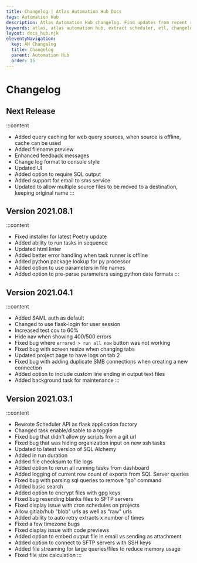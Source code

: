 ```yaml
---
title: Changelog | Atlas Automation Hub Docs
tags: Automation Hub
description: Atlas Automation Hub changelog. Find updates from recent releases and what feature you can expect on your next upgrade.
keywords: atlas, atlas automation hub, extract scheduler, etl, changelog
layout: docs_hub.njk
eleventyNavigation:
  key: AH Changelog
  title: Changelog
  parent: Automation Hub
  order: 15
---
```


# Changelog

## Next Release

:::content
- Added query caching for web query sources, when source is offline, cache can be used
- Added filename preview
- Enhanced feedback messages
- Change log format to console style
- Updated UI
- Added option to require SQL output
- Added support for email to sms service
- Updated to allow multiple source files to be moved to a destination, keeping original name
:::

## Version 2021.08.1

:::content
- Fixed installer for latest Poetry update
- Added ability to run tasks in sequence
- Updated html linter
- Added better error handling when task runner is offline
- Added python package lookup for py processor
- Added option to use parameters in file names
- Added option to pre-parse parameters using python date formats
:::

## Version 2021.04.1

:::content
- Added SAML auth as default
- Changed to use flask-login for user session
- Increased test cov to 60%
- Hide nav when showing 400/500 errors
- Fixed bug where ``errored > run all now`` button was not working
- Fixed bug with screen resize when changing tabs
- Updated project page to have logs on tab 2
- Fixed bug with adding duplicate SMB connections when creating a new connection
- Added option to include custom line ending in output text files
- Added background task for maintenance
:::

## Version 2021.03.1

:::content
- Rewrote Scheduler API as flask application factory
- Changed task enable/disable to a toggle
- Fixed bug that didn't allow py scripts from a git url
- Fixed bug that was hiding organization input on new ssh tasks
- Updated to latest version of SQL Alchemy
- Added in run duration
- Added file checksum to file logs
- Added option to rerun all running tasks from dashboard
- Added logging of current row count of exports from SQL Server queries
- Fixed bug with parsing sql queries to remove "go" command
- Added basic search
- Added option to encrypt files with gpg keys
- Fixed bug resending blanks files to SFTP servers
- Fixed display issue with cron schedules on projects
- Allow gitlab/hub "blob" urls as well as "raw" urls
- Added ability to auto retry extracts x number of times
- Fixed a few timezone bugs
- Fixed display issue with code previews
- Added option to embed output file in email vs sending as attachment
- Added option to connect to SFTP servers with SSH keys
- Added file streaming for large queries/files to reduce memory usage
- Fixed file size calculation
:::
